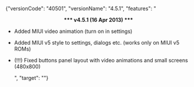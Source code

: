 ﻿{"versionCode": "40501", 
"versionName": "4.5.1", 
"features": "<center><strong>*** v4.5.1 (16 Apr 2013) ***</strong></center><p>
* Added MIUI video animation (turn on in settings)<p>
* Added MIUI v5 style to settings, dialogs etc. (works only on MIUI v5 ROMs)<p>
* (!!!) Fixed buttons panel layout with video animations and small screens (480x800)<p>",
"target": ""}